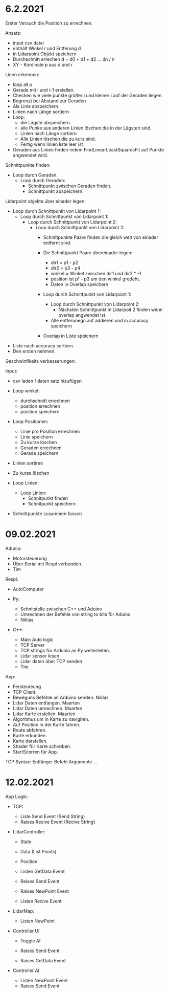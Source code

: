 # 6.2.2021
Erster Versuch die Position zu errechnen.

Ansatz:
- input csv datei
- enthält Winkel r und Entferung d
- in Lidarpoint Objekt speichern
- Durchschnitt errechen d = d0 + d1 + d2 ... dn / n
- XY - Kordinate p aus d und r

Linen erkennen:
- loop all p
- Gerade mit i und i-1 erstellen.
- Checken wie viele punkte größer i und  kleiner i auf der Geraden liegen.
- Begrenzt bei Abstand zur Geraden
- Als Linie abspeichern.
- Linien nach Länge sortiern
- Loop:
    - die Lägste abspeichern. 
    - alle Punke aus anderen Linien löschen die in der Lägsten sind.
    - Linien nach Länge sortiern
    - Alle Linien löschen die zu kurz sind.
    - Fertig wenn linien liste leer ist
- Geraden aus Linien finden indem FindLinearLeastSquaresFit auf Punkte angwendet wird.

Schnittpunkte finden:
- Loop durch Geraden:
    - Loop durch Geraden:
        - Schnittpunkt zwischen Geraden finden.
        - Schnittpunkt abspeichern.

Lidarpoint objekte über einader legen:
- Loop durch Schnittpunkt von Lidarpoint 1:
    - Loop durch Schnittpunkt von Lidarpoint 1:
        - Loop durch Schnittpunkt von Lidarpoint 2:
            - Loop durch Schnittpunkt von Lidarpoint 2:
                - Schnittpunkte Paare finden die gleich weit von einader entfernt sind.
                - Die Schnittpunkt Paare übereinader legen:
                    - dir1 = p1 - p2
                    - dir2 = p3 - p4
                    - winkel = Winkel zwischen dir1 und dir2 * -1
                    - position ist p1 - p3 um den winkel gredeht.
                    - Daten in Overlap speichern
                
                - Loop durch Schnittpunkt von Lidarpoint 1:
                    - Loop durch Schnittpunkt von Lidarpoint 2:
                        - Nächsten Schnittpunkt in Lidarpoit 2 finden wenn overlap angwendet ist.
                    - Alle entferunegn auf addieren und in accuracy speichern
                - Overlap in Liste speichern
- Liste nach accuracy sortiern.
- Den ersten nehmen.
                
Geschwinfikeits verbesserungen:

Input:
- csv laden / daten satz hizufügen

- Loop winkel:
    - durchschnitt errechnen
    - position errechnen
    - position speichern

- Loop Positionen:
    - Linie pro Position errechnen
    - Linie speichern
    - Zu kurze löschen
    - Geraden errechnen
    - Gerade speichern

- Linien sortiren
- Zu kurze löschen

- Loop Linien:
    - Loop Linien:
        - Schnitpunkt finden
        - Schnitpunkt speichern

- Schnittpunkte zusammen fassen

# 09.02.2021

Adunio:
- Motorsteuerung
- Über Serial mit Respi verbunden.
- Tim

Respi:
- AutoComputer

- Py:
    - Schnitstelle zwischen C++ und Aduino
    - Umrechnen der Befehle von string to bits für Aduino
    - Niklas

- C++:
    - Main Auto logic
    - TCP Server
    - TCP strings für Ardunio an Py weiterleiten.
    - Lidar sensor lesen
    - Lidar daten über TCP senden
    - Tim

App:
- Fersteureung
- TCP Client.
- Beweguns Befehle an Arduino senden. Niklas
- Lidar Daten entfangen. Maarten
- Lidar Daten umrechnen. Maarten
- Lidar Karte erstellen. Maarten
- Algoritmus um in Karte zu navigiren. 
- Auf Position in der Karte fahren. 
- Route abfahren.
- Karte erkunden.
- Karte darstellen. 
- Shader für Karte schreiben.
- StartScerren für App.

TCP Syntax: Entfänger Befehl Argumente ...

# 12.02.2021 

App Logik:
- TCP:
    - Liste Send Event (Send String)
    - Raises Recive Event (Recive String)

- LidarController:
    - State
    - Data (List Points)
    - Position

    - Listen GetData Event
    - Raises Send Event
    - Raises NewPoint Event
    - Listen Recive Event
    
- LidarMap: 
    - Listen NewPoint

- Controller UI
    - Toggle AI

    - Raises Send Event
    - Raises GetData Event

- Controller AI
    - Listen NewPoint Event
    - Raises Send Event
